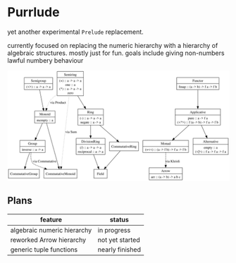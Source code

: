 # Purrlude

yet another experimental `Prelude` replacement.

currently focused on replacing the numeric hierarchy with a hierarchy of algebraic
structures. mostly just for fun. goals include giving non-numbers lawful numbery
behaviour

![diagram illustrating the purrlude numeric class hierarchy](./Numeric.svg)

## Plans

feature                            | status
-----------------------------------|-------
algebraic numeric hierarchy	       | in progress
reworked Arrow hierarchy           | not yet started
generic tuple functions            | nearly finished

